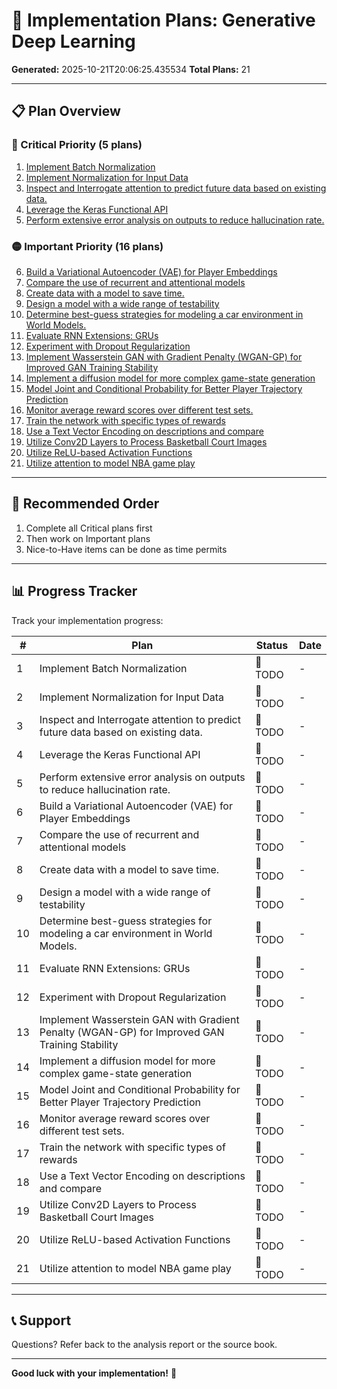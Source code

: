 # 🚀 Implementation Plans: Generative Deep Learning

**Generated:** 2025-10-21T20:06:25.435534
**Total Plans:** 21

---

## 📋 Plan Overview

### 🔴 Critical Priority (5 plans)

1. [Implement Batch Normalization](01_Implement_Batch_Normalization.md)
2. [Implement Normalization for Input Data](02_Implement_Normalization_for_Input_Data.md)
3. [Inspect and Interrogate attention to predict future data based on existing data.](03_Inspect_and_Interrogate_attention_to_predict_future_data_based_on_existing_data.md)
4. [Leverage the Keras Functional API](04_Leverage_the_Keras_Functional_API.md)
5. [Perform extensive error analysis on outputs to reduce hallucination rate.](05_Perform_extensive_error_analysis_on_outputs_to_reduce_hallucination_rate.md)

### 🟡 Important Priority (16 plans)

6. [Build a Variational Autoencoder (VAE) for Player Embeddings](06_Build_a_Variational_Autoencoder_VAE_for_Player_Embeddings.md)
7. [Compare the use of recurrent and attentional models](07_Compare_the_use_of_recurrent_and_attentional_models.md)
8. [Create data with a model to save time.](08_Create_data_with_a_model_to_save_time.md)
9. [Design a model with a wide range of testability](09_Design_a_model_with_a_wide_range_of_testability.md)
10. [Determine best-guess strategies for modeling a car environment in World Models.](10_Determine_best-guess_strategies_for_modeling_a_car_environment_in_World_Models.md)
11. [Evaluate RNN Extensions: GRUs](11_Evaluate_RNN_Extensions_GRUs.md)
12. [Experiment with Dropout Regularization](12_Experiment_with_Dropout_Regularization.md)
13. [Implement Wasserstein GAN with Gradient Penalty (WGAN-GP) for Improved GAN Training Stability](13_Implement_Wasserstein_GAN_with_Gradient_Penalty_WGAN-GP_for_Improved_GAN_Training_Stability.md)
14. [Implement a diffusion model for more complex game-state generation](14_Implement_a_diffusion_model_for_more_complex_game-state_generation.md)
15. [Model Joint and Conditional Probability for Better Player Trajectory Prediction](15_Model_Joint_and_Conditional_Probability_for_Better_Player_Trajectory_Prediction.md)
16. [Monitor average reward scores over different test sets.](16_Monitor_average_reward_scores_over_different_test_sets.md)
17. [Train the network with specific types of rewards](17_Train_the_network_with_specific_types_of_rewards.md)
18. [Use a Text Vector Encoding on descriptions and compare](18_Use_a_Text_Vector_Encoding_on_descriptions_and_compare.md)
19. [Utilize Conv2D Layers to Process Basketball Court Images](19_Utilize_Conv2D_Layers_to_Process_Basketball_Court_Images.md)
20. [Utilize ReLU-based Activation Functions](20_Utilize_ReLU-based_Activation_Functions.md)
21. [Utilize attention to model NBA game play](21_Utilize_attention_to_model_NBA_game_play.md)

---

## 🎯 Recommended Order

1. Complete all Critical plans first
2. Then work on Important plans
3. Nice-to-Have items can be done as time permits

---

## 📊 Progress Tracker

Track your implementation progress:

| # | Plan | Status | Date |
|---|------|--------|------|
| 1 | Implement Batch Normalization | 🔲 TODO | - |
| 2 | Implement Normalization for Input Data | 🔲 TODO | - |
| 3 | Inspect and Interrogate attention to predict future data based on existing data. | 🔲 TODO | - |
| 4 | Leverage the Keras Functional API | 🔲 TODO | - |
| 5 | Perform extensive error analysis on outputs to reduce hallucination rate. | 🔲 TODO | - |
| 6 | Build a Variational Autoencoder (VAE) for Player Embeddings | 🔲 TODO | - |
| 7 | Compare the use of recurrent and attentional models | 🔲 TODO | - |
| 8 | Create data with a model to save time. | 🔲 TODO | - |
| 9 | Design a model with a wide range of testability | 🔲 TODO | - |
| 10 | Determine best-guess strategies for modeling a car environment in World Models. | 🔲 TODO | - |
| 11 | Evaluate RNN Extensions: GRUs | 🔲 TODO | - |
| 12 | Experiment with Dropout Regularization | 🔲 TODO | - |
| 13 | Implement Wasserstein GAN with Gradient Penalty (WGAN-GP) for Improved GAN Training Stability | 🔲 TODO | - |
| 14 | Implement a diffusion model for more complex game-state generation | 🔲 TODO | - |
| 15 | Model Joint and Conditional Probability for Better Player Trajectory Prediction | 🔲 TODO | - |
| 16 | Monitor average reward scores over different test sets. | 🔲 TODO | - |
| 17 | Train the network with specific types of rewards | 🔲 TODO | - |
| 18 | Use a Text Vector Encoding on descriptions and compare | 🔲 TODO | - |
| 19 | Utilize Conv2D Layers to Process Basketball Court Images | 🔲 TODO | - |
| 20 | Utilize ReLU-based Activation Functions | 🔲 TODO | - |
| 21 | Utilize attention to model NBA game play | 🔲 TODO | - |

---

## 📞 Support

Questions? Refer back to the analysis report or the source book.

---

**Good luck with your implementation!** 🚀
